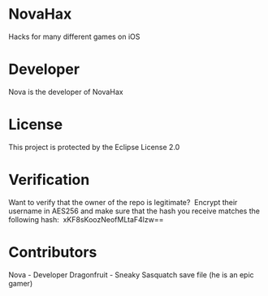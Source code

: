 # NovaHax
Hacks for many different games on iOS

# Developer
Nova is the developer of NovaHax

# License
This project is protected by the Eclipse License 2.0

# Verification
Want to verify that the owner of the repo is legitimate?&nbsp;
Encrypt their username in AES256 and make sure that the hash you receive matches the following hash:&nbsp;
xKF8sKoozNeofMLtaF4lzw==

# Contributors
Nova - Developer
Dragonfruit - Sneaky Sasquatch save file (he is an epic gamer)
